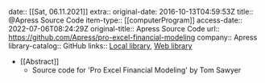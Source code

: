 date:: [[Sat, 06.11.2021]]
extra:: original-date: 2016-10-13T04:59:53Z
title:: @Apress Source Code
item-type:: [[computerProgram]]
access-date:: 2022-07-06T08:24:29Z
original-title:: Apress Source Code
url:: https://github.com/Apress/pro-excel-financial-modeling
company:: Apress
library-catalog:: GitHub
links:: [Local library](zotero://select/library/items/MVGMBTPA), [Web library](https://www.zotero.org/users/6520516/items/MVGMBTPA)

- [[Abstract]]
	- Source code for 'Pro Excel Financial Modeling' by Tom Sawyer